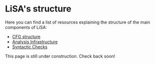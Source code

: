 # LiSA's structure

Here you can find a list of resources explaining the structure of the main components of LiSA:

* [CFG structure](cfg.md)
* [Analysis Infrastructure](analysis-infrastructure.md)
* [Syntactic Checks](syntactic-checks.md)

This page is still under construction. Check back soon!

